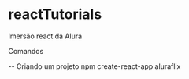 # reactTutorials

Imersão react da Alura

Comandos

-- Criando um projeto
npm create-react-app aluraflix